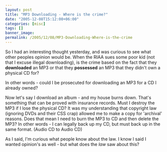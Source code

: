 ```yaml
---
layout: post
title: "MP3 Downloading - Where is the crime?"
date: "2005-12-08T15:12:00+06:00"
categories: [misc]
tags: []
banner_image: 
permalink: /2005/12/08/MP3-Downloading-Where-is-the-crime
---
```


So I had an interesting thought yesterday, and was curious to see what other peoples opinion would be. When the RIAA sues some poor kid (not that I excuse illegal downloading), is the crime based on the fact that they <b>downloaded</b> an MP3 or that they <b>possessed</b> an MP3 that they didn't own a physical CD for? 

In other words - could I be prosecuted for downloading an MP3 for a CD I already owned?

Now let's say I download an album - and my house burns down. That's something that can be proved with insurance records. Must I destroy the MP3 if I lose the physical CD? It was my understanding that copyright law (ignoring DVDs and their CSS crap) allowed me to make a copy for 'archival' reasons. Does that mean I need to burn the MP3 to CD and then delete the MP3? In other words - I can legally back up my CD, but must back up in the same format. (Audio CD to Audio CD)

As I said, I'm curious what people know about the law. I know I said I wanted opinion's as well - but what does the <i>law</i> saw about this?